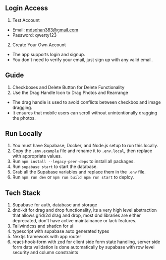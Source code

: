 ## Login Access
1. Test Account
  - Email: mdsohan383@gmail.com
  - Password: qwerty123

2. Create Your Own Account
  - The app supports login and signup.
  - You don't need to verify your email, just sign up with any valid email.

## Guide
1. Checkboxes and Delete Button for Delete Functionality
2. Use the Drag Handle Icon to Drag Photos and Rearrange
  - The drag handle is used to avoid conflicts between checkbox and image dragging.
  - It ensures that mobile users can scroll without unintentionally dragging the photos.

## Run Locally
1. You must have Supabase, Docker, and Node.js setup to run this locally.
2. Copy the `.env.example` file and rename it to `.env.local`, then replace with appropriate values.
3. Run `npm install --legacy-peer-deps` to install all packages.
4. Run `supabase start` to start the database.
5. Grab all the Supabase variables and replace them in the `.env` file.
6. Run `npm run dev` or `npm run build npm run start` to deploy.

## Tech Stack
1. Supabase for auth, database and storage
2. dnd-kit for drag and drop functionality, its  a very high level abstraction that allows grid/2d drag and drop, most dnd    libraries are either deprecated, don't have active maintainance or lack features.
3. Tailwindcss and shadcn for ui
4. typescript with supabase auto generated types
5. Nextjs framework with app router
6. react-hook-form with zod for client side form state handling, server side form data validation is done automatically by supabase with row level security and column constraints

